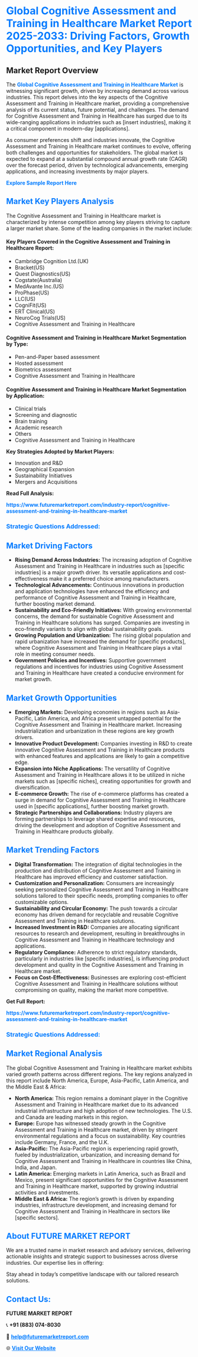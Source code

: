 <h1 style="color: #007BFF;">Global Cognitive Assessment and Training in Healthcare Market Report 2025-2033: Driving Factors, Growth Opportunities, and Key Players</h1>

<section id="overview">
<h2>Market Report Overview</h2>
<p>The <a href="https://www.futuremarketreport.com/industry-report/cognitive-assessment-and-training-in-healthcare-market" style="color: #007BFF; text-decoration: none;"><strong>Global Cognitive Assessment and Training in Healthcare Market</strong></a> is witnessing significant growth, driven by increasing demand across various industries. This report delves into the key aspects of the Cognitive Assessment and Training in Healthcare market, providing a comprehensive analysis of its current status, future potential, and challenges. The demand for Cognitive Assessment and Training in Healthcare has surged due to its wide-ranging applications in industries such as [insert industries], making it a critical component in modern-day [applications].</p>
<p>As consumer preferences shift and industries innovate, the Cognitive Assessment and Training in Healthcare market continues to evolve, offering both challenges and opportunities for stakeholders. The global market is expected to expand at a substantial compound annual growth rate (CAGR) over the forecast period, driven by technological advancements, emerging applications, and increasing investments by major players.</p>
</section>

<section id="overview">
<p><a href="https://www.futuremarketreport.com/request-sample/reportId=110319" style="color: #007BFF; text-decoration: none;"><strong>Explore Sample Report Here</strong></a></p>
</section>

<section id="key-players">
<h2 style="color: #007BFF;">Market Key Players Analysis</h2>
<p>The Cognitive Assessment and Training in Healthcare market is characterized by intense competition among key players striving to capture a larger market share. Some of the leading companies in the market include:</p>
<h4>Key Players Covered in the Cognitive Assessment and Training in Healthcare Report:</h4>
<ul><li>Cambridge Cognition Ltd.(UK)</li><li>Bracket(US)</li><li>Quest Diagnostics(US)</li><li>Cogstate(Australia)</li><li>MedAvante Inc.(US)</li><li>ProPhase(US)</li><li>LLC(US)</li><li>CogniFit(US)</li><li>ERT Clinical(US)</li><li>NeuroCog Trials(US)</li><li>Cognitive Assessment and Training in Healthcare</li></ul>
<h4>Cognitive Assessment and Training in Healthcare Market Segmentation by Type:</h4>
<ul><li>Pen-and-Paper based assessment</li><li>Hosted assessment</li><li>Biometrics assessment</li><li>Cognitive Assessment and Training in Healthcare</li></ul>

<h4>Cognitive Assessment and Training in Healthcare Market Segmentation by Application:</h4>
<ul><li>Clinical trials</li><li>Screening and diagnostic</li><li>Brain training</li><li>Academic research</li><li>Others</li><li>Cognitive Assessment and Training in Healthcare</li></ul>
<p><strong>Key Strategies Adopted by Market Players:</strong></p>
<ul>
<li>Innovation and R&D</li>
<li>Geographical Expansion</li>
<li>Sustainability Initiatives</li>
<li>Mergers and Acquisitions</li>
</ul>
</section>

<section>
<p><strong>Read Full Analysis: </strong></p><a href="https://www.futuremarketreport.com/industry-report/cognitive-assessment-and-training-in-healthcare-market" style="color: #007BFF; text-decoration: none;"><strong>https://www.futuremarketreport.com/industry-report/cognitive-assessment-and-training-in-healthcare-market</strong></a>
<h3 style="color: #007BFF;">Strategic Questions Addressed:</h3>
</section>

<section id="driving-factors">
<h2 style="color: #007BFF;">Market Driving Factors</h2>
<ul>
<li><strong>Rising Demand Across Industries:</strong> The increasing adoption of Cognitive Assessment and Training in Healthcare in industries such as [specific industries] is a major growth driver. Its versatile applications and cost-effectiveness make it a preferred choice among manufacturers.</li>
<li><strong>Technological Advancements:</strong> Continuous innovations in production and application technologies have enhanced the efficiency and performance of Cognitive Assessment and Training in Healthcare, further boosting market demand.</li>
<li><strong>Sustainability and Eco-Friendly Initiatives:</strong> With growing environmental concerns, the demand for sustainable Cognitive Assessment and Training in Healthcare solutions has surged. Companies are investing in eco-friendly variants to align with global sustainability goals.</li>
<li><strong>Growing Population and Urbanization:</strong> The rising global population and rapid urbanization have increased the demand for [specific products], where Cognitive Assessment and Training in Healthcare plays a vital role in meeting consumer needs.</li>
<li><strong>Government Policies and Incentives:</strong> Supportive government regulations and incentives for industries using Cognitive Assessment and Training in Healthcare have created a conducive environment for market growth.</li>
</ul>
</section>

<section id="growth-opportunities">
<h2 style="color: #007BFF;">Market Growth Opportunities</h2>
<ul>
<li><strong>Emerging Markets:</strong> Developing economies in regions such as Asia-Pacific, Latin America, and Africa present untapped potential for the Cognitive Assessment and Training in Healthcare market. Increasing industrialization and urbanization in these regions are key growth drivers.</li>
<li><strong>Innovative Product Development:</strong> Companies investing in R&D to create innovative Cognitive Assessment and Training in Healthcare products with enhanced features and applications are likely to gain a competitive edge.</li>
<li><strong>Expansion into Niche Applications:</strong> The versatility of Cognitive Assessment and Training in Healthcare allows it to be utilized in niche markets such as [specific niches], creating opportunities for growth and diversification.</li>
<li><strong>E-commerce Growth:</strong> The rise of e-commerce platforms has created a surge in demand for Cognitive Assessment and Training in Healthcare used in [specific applications], further boosting market growth.</li>
<li><strong>Strategic Partnerships and Collaborations:</strong> Industry players are forming partnerships to leverage shared expertise and resources, driving the development and adoption of Cognitive Assessment and Training in Healthcare products globally.</li>
</ul>
</section>

<section id="trending-factors">
<h2 style="color: #007BFF;">Market Trending Factors</h2>
<ul>
<li><strong>Digital Transformation:</strong> The integration of digital technologies in the production and distribution of Cognitive Assessment and Training in Healthcare has improved efficiency and customer satisfaction.</li>
<li><strong>Customization and Personalization:</strong> Consumers are increasingly seeking personalized Cognitive Assessment and Training in Healthcare solutions tailored to their specific needs, prompting companies to offer customizable options.</li>
<li><strong>Sustainability and Circular Economy:</strong> The push towards a circular economy has driven demand for recyclable and reusable Cognitive Assessment and Training in Healthcare solutions.</li>
<li><strong>Increased Investment in R&D:</strong> Companies are allocating significant resources to research and development, resulting in breakthroughs in Cognitive Assessment and Training in Healthcare technology and applications.</li>
<li><strong>Regulatory Compliance:</strong> Adherence to strict regulatory standards, particularly in industries like [specific industries], is influencing product development and quality in the Cognitive Assessment and Training in Healthcare market.</li>
<li><strong>Focus on Cost-Effectiveness:</strong> Businesses are exploring cost-efficient Cognitive Assessment and Training in Healthcare solutions without compromising on quality, making the market more competitive.</li>
</ul>
</section>

<section>
<p><strong>Get Full Report: </strong></p><a href="https://www.futuremarketreport.com/industry-report/cognitive-assessment-and-training-in-healthcare-market" style="color: #007BFF; text-decoration: none;"><strong>https://www.futuremarketreport.com/industry-report/cognitive-assessment-and-training-in-healthcare-market</strong></a>
<h3 style="color: #007BFF;">Strategic Questions Addressed:</h3>
</section>


<section id="regional-analysis">
<h2 style="color: #007BFF;">Market Regional Analysis</h2>
<p>The global Cognitive Assessment and Training in Healthcare market exhibits varied growth patterns across different regions. The key regions analyzed in this report include North America, Europe, Asia-Pacific, Latin America, and the Middle East & Africa:</p>
<ul>
<li><strong>North America:</strong> This region remains a dominant player in the Cognitive Assessment and Training in Healthcare market due to its advanced industrial infrastructure and high adoption of new technologies. The U.S. and Canada are leading markets in this region.</li>
<li><strong>Europe:</strong> Europe has witnessed steady growth in the Cognitive Assessment and Training in Healthcare market, driven by stringent environmental regulations and a focus on sustainability. Key countries include Germany, France, and the U.K.</li>
<li><strong>Asia-Pacific:</strong> The Asia-Pacific region is experiencing rapid growth, fueled by industrialization, urbanization, and increasing demand for Cognitive Assessment and Training in Healthcare in countries like China, India, and Japan.</li>
<li><strong>Latin America:</strong> Emerging markets in Latin America, such as Brazil and Mexico, present significant opportunities for the Cognitive Assessment and Training in Healthcare market, supported by growing industrial activities and investments.</li>
<li><strong>Middle East & Africa:</strong> The region’s growth is driven by expanding industries, infrastructure development, and increasing demand for Cognitive Assessment and Training in Healthcare in sectors like [specific sectors].</li>
</ul>
</section>

<footer>
<h2 style="color: #007BFF;">About FUTURE MARKET REPORT</h2>
<p>We are a trusted name in market research and advisory services, delivering actionable insights and strategic support to businesses across diverse industries. Our expertise lies in offering:</p>

<p>Stay ahead in today’s competitive landscape with our tailored research solutions.</p>

<h2 style="color: #007BFF;">Contact Us:</h2>
<p><strong>FUTURE MARKET REPORT</strong></p>
<p>📞 <strong>+91 (883) 074-8030</strong></p>
<p>📧 <strong><a href="mailto:help@futuremarketreport.com" style="color: #007BFF;">help@futuremarketreport.com</a></strong></p>
<p>🌐 <strong><a href="https://www.futuremarketreport.com/" style="color: #007BFF;">Visit Our Website</a></strong></p>
</footer>